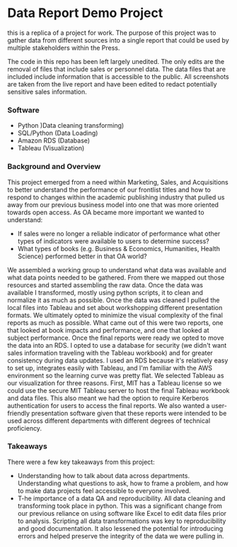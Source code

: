 # Data Report Demo Project

this is a replica of a project for work. The purpose of this project was to gather data from different sources into a single report that could be used by multiple stakeholders within the Press.

The code in this repo has been left largely unedited. The only edits are the removal of files that include sales or personnel data. The data files that are included include information that is accessible to the public. All screenshots are taken from the live report and have been edited to redact potentially sensitive sales information.

### Software
- Python )Data cleaning transforming)
- SQL/Python (Data Loading)
- Amazon RDS (Database)
- Tableau (Visualization)

### Background and Overview
This project emerged from a need within Marketing, Sales, and Acquisitions to better understand the performance of our frontlist titles and how to respond to changes within the academic publishing industry that pulled us away from our previous business model into one that was more oriented towards open access. As OA became more important we wanted to understand:
- If sales were no longer a reliable indicator of performance what other types of indicators were available to users to determine success?
- What types of books (e.g. Business & Economics, Humanities, Health Science) performed better in that OA world?

We assembled a working group to understand what data was available and what data points needed to be gathered. From there we mapped out those resources and started assembling the raw data.
Once the data was available I transformed, mostly using python scripts, it to clean and normalize it as much as possible. Once the data was cleaned I pulled the local files into Tableau and set about workshopping different presentation formats. We ultimately opted to minimize the visual complexity of the final reports as much as possible. What came out of this were two reports, one that looked at book impacts and performance, and one that looked at subject performance.
Once the final reports were ready we opted to move the data into an RDS. I opted to use a database for security (we didn't want sales information traveling with the Tableau workbook) and for greater consistency during data updates. I used an RDS because it's relatively easy to set up, integrates easily with Tableau, and I'm familiar with the AWS environment so the learning curve was pretty flat. We selected Tableau as our visualization for three reasons. First, MIT has a Tableau license so we could use the secure MIT Tableau server to host the final Tableau workbook and data files. This also meant we had the option to require Kerberos authentication for users to access the final reports. We also wanted a user-friendly presentation software given that these reports were intended to be used across different departments with different degrees of technical proficiency.


### Takeaways
There were a few key takeaways from this project:
- Understanding how to talk about data across departments. Understanding what questions to ask, how to frame a problem, and how to make data projects feel accessible to everyone involved. 
- T-he importance of a data QA and reproducibility. All data cleaning and transforming took place in python. This was a significant change from our previous reliance on using software like Excel to edit data files prior to analysis. Scripting all data transformations was key to reproducibility and good documentation. It also lessened the potential for introducing errors and helped preserve the integrity of the data we were pulling in. 



